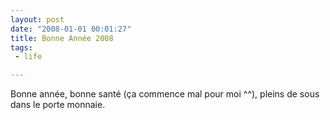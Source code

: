 ```yaml
---
layout: post
date: "2008-01-01 00:01:27"
title: Bonne Année 2008
tags:
 - life

---
```


Bonne année, bonne santé (ça commence mal pour moi ^^), pleins de sous dans le porte monnaie.
